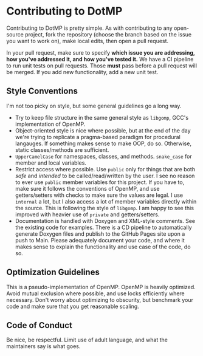 # Contributing to DotMP

Contributing to DotMP is pretty simple.
As with contributing to any open-source project,
fork the repository (choose the branch based on the issue you want to work on),
make local edits, then open a pull request.

In your pull request, make sure to specify **which issue you are addressing, how you've addressed it, and how you've tested it.**
We have a CI pipeline to run unit tests on pull requests. Those **must** pass before a pull request will be merged.
If you add new functionality, add a new unit test.

## Style Conventions

I'm not too picky on style, but some general guidelines go a long way.

* Try to keep file structure in the same general style as `libgomp`, GCC's implementation of OpenMP.
* Object-oriented style is nice where possible, but at the end of the day we're trying to replicate a pragma-based paradigm for procedural langauges.
If something makes sense to make OOP, do so. Otherwise, static classes/methods are sufficient.
* `UpperCamelCase` for namespaces, classes, and methods. `snake_case` for member and local variables.
* Restrict access where possible. Use `public` only for things that are both *safe* and *intended* to be called/read/written by the user.
I see no reason to ever use `public` member variables for this project.
If you have to, make sure it follows the conventions of OpenMP, and use getters/setters with checks to make sure the values are legal.
I use `internal` a lot, but I also access a lot of member variables directly within the source. This is following the style of `libgomp`.
I am happy to see this improved with heavier use of `private` and getters/setters.
* Documentation is handled with Doxygen and XML-style comments. See the existing code for examples.
There is a CD pipeline to automatically generate Doxygen files and publish to the GitHub Pages site upon a push to Main.
Please adequately document your code, and where it makes sense to explain the functionality and use case of the code, do so.

## Optimization Guidelines

This is a pseudo-implementation of OpenMP. OpenMP is heavily optimized. Avoid mutual exclusion where possible, and use locks efficiently where necessary.
Don't worry about optimizing to obscurity, but benchmark your code and make sure that you get reasonable scaling.

## Code of Conduct

Be nice, be respectful. Limit use of adult language, and what the maintainers say is what goes.
